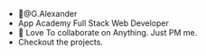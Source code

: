 - 👋@G.Alexander
- App Academy Full Stack Web Developer
- 💞️ Love To collaborate on Anything. Just PM me.
- Checkout the projects. 

<!---
gabrdean/gabrdean is a ✨ special ✨ repository because its `README.md` (this file) appears on your GitHub profile.
You can click the Preview link to take a look at your changes.
--->
